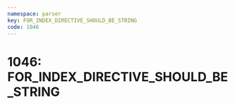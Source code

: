 ```yaml
---
namespace: parser
key: FOR_INDEX_DIRECTIVE_SHOULD_BE_STRING
code: 1046
---
```


# 1046: FOR_INDEX_DIRECTIVE_SHOULD_BE_STRING
